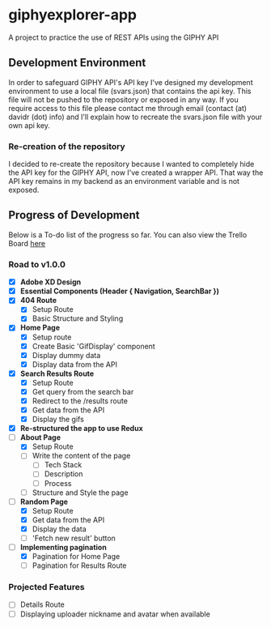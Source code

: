 # giphyexplorer-app
A project to practice the use of REST APIs using the GIPHY API

## Development Environment
In order to safeguard GIPHY API's API key I've designed my development environment to use a local file (svars.json) that contains the api
key. This file will not be pushed to the repository or exposed in any way.
If you require access to this file please contact me through email (contact (at) davidr (dot) info) and I'll explain how to recreate
the svars.json file with your own api key.

### Re-creation of the repository
I decided to re-create the repository because I wanted to completely hide the API key for the GIPHY API, now I've created a wrapper API.
That way the API key remains in my backend as an environment variable and is not exposed.

## Progress of Development
Below is a To-do list of the progress so far. You can also view the Trello Board [here](https://trello.com/b/4ZiXAIdd) 

### Road to v1.0.0
- [x] **Adobe XD Design**
- [x] **Essential Components (Header { Navigation, SearchBar })**
- [x] **404 Route**
  - [x] Setup Route
  - [x] Basic Structure and Styling
- [x] **Home Page**
  - [x] Setup route
  - [x] Create Basic 'GifDisplay' component
  - [x] Display dummy data
  - [x] Display data from the API
- [x] **Search Results Route**
  - [x] Setup Route
  - [x] Get query from the search bar
  - [x] Redirect to the /results route
  - [x] Get data from the API
  - [x] Display the gifs
- [x] **Re-structured the app to use Redux**
- [ ] **About Page**
  - [x] Setup Route
  - [ ] Write the content of the page
    - [ ] Tech Stack
    - [ ] Description
    - [ ] Process
  - [ ] Structure and Style the page
- [ ] **Random Page**
  - [x] Setup Route
  - [x] Get data from the API
  - [x] Display the data
  - [ ] 'Fetch new result' button
- [ ] **Implementing pagination**
  - [x] Pagination for Home Page
  - [ ] Pagination for Results Route

### Projected Features
- [ ] Details Route
- [ ] Displaying uploader nickname and avatar when available